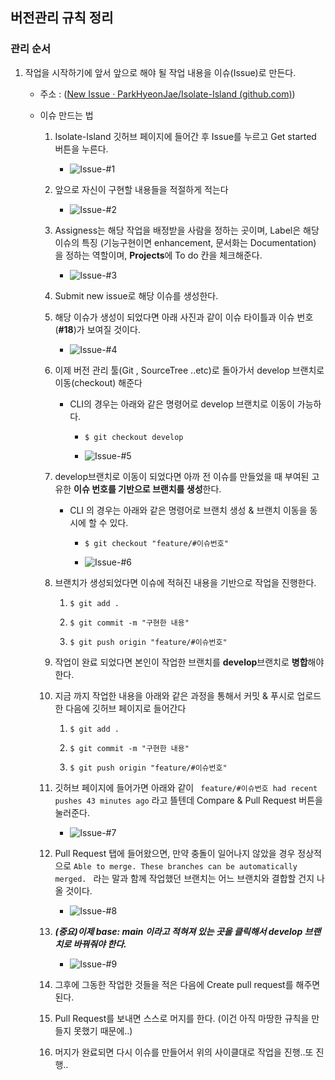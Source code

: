 ## 버전관리 규칙 정리

### 관리 순서

1. 작업을 시작하기에 앞서 앞으로 해야 될 작업 내용을 이슈(Issue)로 만든다.

   - 주소 : ([New Issue · ParkHyeonJae/Isolate-Island (github.com)](https://github.com/ParkHyeonJae/Isolate-Island/issues/new/choose))

   - 이슈 만드는 법

     1. Isolate-Island 깃허브 페이지에 들어간 후 Issue를 누르고 Get started 버튼을 누른다. 

        - ![Issue-#1](.\Images\Issue-#1.png)

     2. 앞으로 자신이 구현할 내용들을 적절하게 적는다

        - ![Issue-#2](.\Images\Issue-#2.png)

     3. Assigness는 해당 작업을 배정받을 사람을 정하는 곳이며, Label은 해당 이슈의 특징 (기능구현이면 enhancement, 문서화는 Documentation) 을 정하는 역할이며, **Projects**에 To do 칸을 체크해준다.

        - ![Issue-#3](.\Images\Issue-#3.png)

     4.  Submit new issue로 해당 이슈를 생성한다.

     5. 해당 이슈가 생성이 되었다면 아래 사진과 같이 이슈 타이틀과 이슈 번호(**#18**)가 보여질 것이다.

        - ![Issue-#4](.\Images\Issue-#4.png)

     6. 이제 버전 관리 툴(Git , SourceTree ..etc)로 돌아가서 develop 브랜치로 이동(checkout) 해준다

        - CLI의 경우는 아래와 같은 명령어로 develop 브랜치로 이동이 가능하다.

          - ```git
            $ git checkout develop
            ```

          - ![Issue-#5](.\Images\Issue-#5.png)

     7. develop브랜치로 이동이 되었다면 아까 전 이슈를 만들었을 때 부여된 고유한 **이슈 번호를 기반으로 브랜치를 생성**한다.

        - CLI 의 경우는 아래와 같은 명령어로 브랜치 생성 & 브랜치 이동을 동시에 할 수 있다.

          - ```
            $ git checkout "feature/#이슈번호"
            ```

          - ![Issue-#6](.\Images\Issue-#6.png)

     8. 브랜치가 생성되었다면 이슈에 적혀진 내용을 기반으로 작업을 진행한다.

        1. ```
           $ git add .
           ```

        2. ```
           $ git commit -m "구현한 내용"
           ```

        3. ```
           $ git push origin "feature/#이슈번호"
           ```

     9. 작업이 완료 되었다면 본인이 작업한 브랜치를 **develop**브랜치로 **병합**해야한다.

     10. 지금 까지 작업한 내용을 아래와 같은 과정을 통해서 커밋 & 푸시로 업로드 한 다음에 깃허브 페이지로 들어간다

         1. ```
            $ git add .
            ```

         2. ```
            $ git commit -m "구현한 내용"
            ```

         3. ```
            $ git push origin "feature/#이슈번호"
            ```

     11. 깃허브 페이지에 들어가면 아래와 같이 `` feature/#이슈번호 had recent pushes 43 minutes ago`` 라고 뜰텐데 Compare & Pull Request 버튼을 눌러준다.

         - ![Issue-#7](.\Images\Issue-#7.png)

     12. Pull Request 탭에 들어왔으면, 만약 충돌이 일어나지 않았을 경우 정상적으로 ``Able to merge. These branches can be automatically merged. `` 라는 말과 함께 작업했던 브랜치는 어느 브랜치와 결합할 건지 나올 것이다.

         - ![Issue-#8](.\Images\Issue-#8.png)

     13. ***(중요)이제 base: main 이라고 적혀져 있는 곳을 클릭해서 develop 브랜치로 바꿔줘야 한다.***

         - ![Issue-#9](.\Images\Issue-#9.png)

     14. 그후에 그동한 작업한 것들을 적은 다음에 Create pull request를 해주면 된다.

     15. Pull Request를 보내면 스스로 머지를 한다. (이건 아직 마땅한 규칙을 만들지 못했기 때문에..)

     16. 머지가 완료되면 다시 이슈를 만들어서 위의 사이클대로 작업을 진행..또 진행.. 





